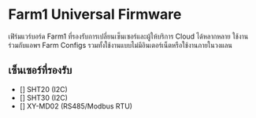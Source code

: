 # Farm1 Universal Firmware

เฟิร์มแวร์บอร์ด Farm1 ที่รองรับการเปลี่ยนเซ็นเซอร์และผู้ให้บริการ Cloud ได้หลากหลาย ใช้งานร่วมกับแอพฯ Farm Configs รวมทั้งใช้งานแบบไม่มีอินเตอร์เน็ตหรือใช้งานภายในวงแลน

## เซ็นเซอร์ที่รองรับ

 - [] SHT20 (I2C)
 - [] SHT30 (I2C)
 - [] XY-MD02 (RS485/Modbus RTU)
 
